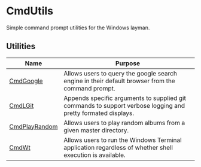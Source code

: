 # CmdUtils

Simple command prompt utilities for the Windows layman.

## Utilities
| Name | Purpose |
| --- | --- |
| [CmdGoogle](https://www.github.com/Neonalig/CmdGoogle) | Allows users to query the google search engine in their default browser from the command prompt. |
| [CmdLGit](https://www.github.com/Neonalig/CmdLgit) | Appends specific arguments to supplied git commands to support verbose logging and pretty formated displays. |
| [CmdPlayRandom](https://www.github.com/Neonalig/CmdPlayRandom) | Allows users to play random albums from a given master directory. |
| [CmdWt](https://www.github.com/Neonalig/CmdWt) | Allows users to run the Windows Terminal application regardless of whether shell execution is available. |
